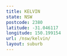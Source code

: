 ```yaml
---
title: KELVIN
state: NSW
postcode: 2380
latitude: -31.046117
longitude: 150.199154
url: /nsw/kelvin/
layout: suburb
---
```

